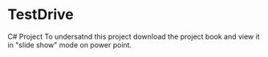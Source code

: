 # TestDrive
C# Project
To undersatnd this project download the project book and view it in "slide show" mode on power point.
